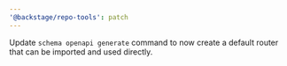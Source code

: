 ```yaml
---
'@backstage/repo-tools': patch
---
```


Update `schema openapi generate` command to now create a default router that can be imported and used directly.
